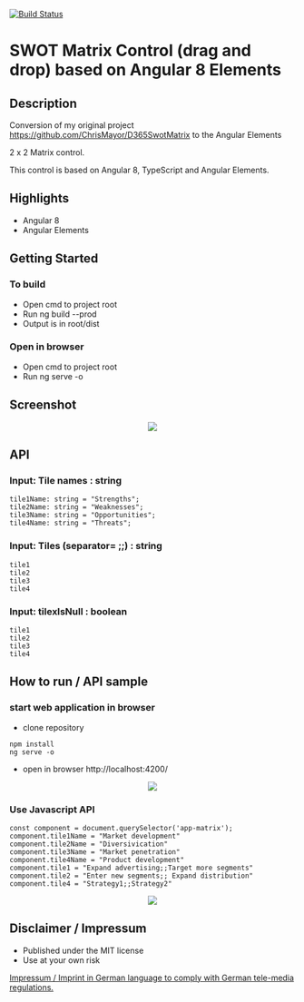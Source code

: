 [![Build Status](https://dev.azure.com/ich0166/AngularSwotMatrixControl/_apis/build/status/ChrisMayor.AngularSwotMatrixControl?branchName=master)](https://dev.azure.com/ich0166/AngularSwotMatrixControl/_build/latest?definitionId=8&branchName=master)
# SWOT Matrix Control (drag and drop) based on Angular 8 Elements

## Description

Conversion of my original project https://github.com/ChrisMayor/D365SwotMatrix to the Angular Elements

2 x 2 Matrix control.

This control is based on Angular 8, TypeScript and Angular Elements.

## Highlights

* Angular 8
* Angular Elements

## Getting Started

### To build

* Open cmd to project root
* Run ng build --prod
* Output is in root/dist

### Open in browser

* Open cmd to project root
* Run ng serve -o

## Screenshot

<p align="center">
  <img src="../master/Screenshots/1a.JPG">
</p>

## API

### Input: Tile names : string

````
tile1Name: string = "Strengths";
tile2Name: string = "Weaknesses";
tile3Name: string = "Opportunities";
tile4Name: string = "Threats";
````

### Input: Tiles (separator= ;;) : string
````
tile1
tile2
tile3
tile4
````
### Input: tilexIsNull : boolean
````
tile1
tile2
tile3
tile4
````
## How to run / API sample

### start web application in browser

* clone repository

```
npm install
ng serve -o
```
* open in browser http://localhost:4200/

<p align="center">
  <img src="../master/Screenshots/1.JPG">
</p>

### Use Javascript API

```
const component = document.querySelector('app-matrix');
component.tile1Name = "Market development"
component.tile2Name = "Diversivication"
component.tile3Name = "Market penetration"
component.tile4Name = "Product development"
component.tile1 = "Expand advertising;;Target more segments"
component.tile2 = "Enter new segments;; Expand distribution"
component.tile4 = "Strategy1;;Strategy2"
```

<p align="center">
  <img src="../master/Screenshots/2.JPG">
</p>

## Disclaimer / Impressum

* Published under the MIT license
* Use at your own risk

<a href="https://github.com/ChrisMayor/Impressum">Impressum / Imprint in German language to comply with German tele-media regulations.</a>
